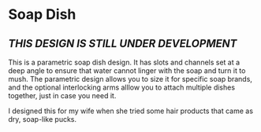 # Soap Dish

*THIS DESIGN IS STILL UNDER DEVELOPMENT*
---

This is a parametric soap dish design. It has slots and channels set at a deep angle to ensure that water cannot linger with the soap and turn it to mush. The parametric design allows you to size it for specific soap brands, and the optional interlocking arms alllow you to attach multiple dishes together, just in case you need it.

I designed this for my wife when she tried some hair products that came as dry, soap-like pucks.
